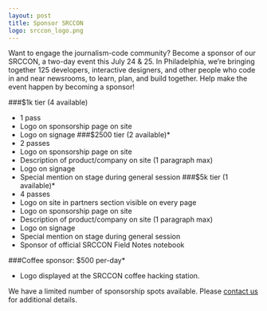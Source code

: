 ```yaml
---
layout: post
title: Sponsor SRCCON
logo: srccon_logo.png
---
```

Want to engage the journalism-code community? Become a sponsor of our SRCCON, a two-day event this July 24 & 25. In Philadelphia, we&rsquo;re bringing together 125 developers, interactive designers, and other people who code in and near newsrooms, to learn, plan, and build together. Help make the event happen by becoming a sponsor!

###$1k tier (4 available)
  * 1 pass
  * Logo on sponsorship page on site
  * Logo on signage
###$2500 tier (2 available)*
  * 2 passes
  * Logo on sponsorship page on site
  * Description of product/company on site (1 paragraph max)
  * Logo on signage
  * Special mention on stage during general session
###$5k tier (1 available)*
  * 4 passes
  * Logo on site in partners section visible on every page
  * Logo on sponsorship page on site
  * Description of product/company on site (1 paragraph max)
  * Logo on signage
  * Special mention on stage during general session
  * Sponsor of official SRCCON Field Notes notebook

###Coffee sponsor: $500 per-day*
  * Logo displayed at the SRCCON coffee hacking station.

We have a limited number of sponsorship spots available. Please [contact us](mailto:dan@mozillafoundation.org) for additional details.
